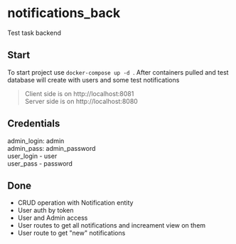 # notifications_back
Test task backend
## Start
To start project use ```docker-compose up -d ```.
After containers pulled and test database will create with users and some test notifications
> Client side is on http://localhost:8081   
> Server side is on http://localhost:8080
## Credentials
admin_login: admin   
admin_pass: admin_password   
user_login - user   
user_pass - password    
## Done
* CRUD operation with Notification entity
* User auth by token
* User and Admin access
* User routes to get all notifications and increament view on them
* User route to get "new" notifications
